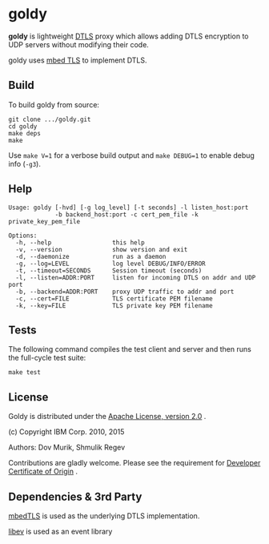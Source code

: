 # goldy

**goldy** is lightweight [DTLS](https://en.wikipedia.org/wiki/Datagram_Transport_Layer_Security)
proxy which allows adding DTLS encryption to UDP servers without modifying
their code.

goldy uses [mbed TLS](https://tls.mbed.org) to implement DTLS.

## Build

To build goldy from source:

    git clone .../goldy.git
    cd goldy
    make deps
    make

Use `make V=1` for a verbose build output and `make DEBUG=1` to enable debug
info (`-g3`).

## Help

    Usage: goldy [-hvd] [-g log_level] [-t seconds] -l listen_host:port
                 -b backend_host:port -c cert_pem_file -k private_key_pem_file

    Options:
      -h, --help                 this help
      -v, --version              show version and exit
      -d, --daemonize            run as a daemon
      -g, --log=LEVEL            log level DEBUG/INFO/ERROR
      -t, --timeout=SECONDS      Session timeout (seconds)
      -l, --listen=ADDR:PORT     listen for incoming DTLS on addr and UDP port
      -b, --backend=ADDR:PORT    proxy UDP traffic to addr and port
      -c, --cert=FILE            TLS certificate PEM filename
      -k, --key=FILE             TLS private key PEM filename

## Tests

The following command compiles the test client and server and then runs the
full-cycle test suite:

    make test

## License

Goldy is distributed under the [Apache License, version 2.0](LICENSE) .

(c) Copyright IBM Corp. 2010, 2015

Authors: Dov Murik, Shmulik Regev

Contributions are gladly welcome. Please see the requirement for [Developer Certificate of Origin](CONTRIBUTING.md) .

## Dependencies & 3rd Party

[mbedTLS](https://tls.mbed.org/) is used as the underlying DTLS implementation.

[libev](http://software.schmorp.de/pkg/libev.html) is used as an event library
